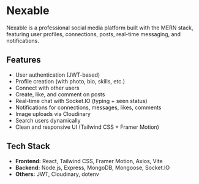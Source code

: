 # Nexable 

Nexable is a professional social media platform built with the MERN stack, featuring user profiles, connections, posts, real-time messaging, and notifications.

## Features

- User authentication (JWT-based)
- Profile creation (with photo, bio, skills, etc.)
- Connect with other users
- Create, like, and comment on posts
- Real-time chat with Socket.IO (typing + seen status)
- Notifications for connections, messages, likes, comments
- Image uploads via Cloudinary
- Search users dynamically
- Clean and responsive UI (Tailwind CSS + Framer Motion)

## Tech Stack

- **Frontend:** React, Tailwind CSS, Framer Motion, Axios, Vite
- **Backend:** Node.js, Express, MongoDB, Mongoose, Socket.IO
- **Others:** JWT, Cloudinary, dotenv
```
